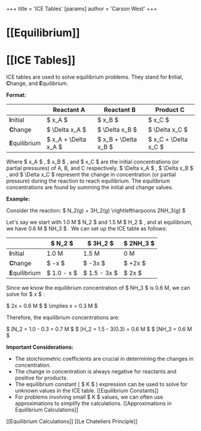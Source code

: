 +++
 title = 'ICE Tables'
[params]
	author = 'Carson West'
+++
# [[Equilibrium]]
# [[ICE Tables]]

ICE tables are used to solve equilibrium problems.  They stand for **I**nitial, **C**hange, and **E**quilibrium.

**Format:**

|             | Reactant A | Reactant B | Product C |
|-------------|-------------|-------------|------------|
| **I**nitial  |      $ x_A $      |      $ x_B $      |       $ x_C $     |
| **C**hange   |     $ \Delta x_A $    |     $ \Delta x_B $    |     $ \Delta x_C $   |
| **E**quilibrium|  $ x_A + \Delta x_A $ |  $ x_B + \Delta x_B $ |  $ x_C + \Delta x_C $ |


Where  $ x_A $ ,  $ x_B $ , and  $ x_C $  are the initial concentrations (or partial pressures) of A, B, and C respectively.   $ \Delta x_A $ ,  $ \Delta x_B $ , and  $ \Delta x_C $  represent the change in concentration (or partial pressure) during the reaction to reach equilibrium.  The equilibrium concentrations are found by summing the initial and change values.


**Example:**

Consider the reaction:   $ N_2(g) + 3H_2(g) \rightleftharpoons 2NH_3(g) $ 

Let's say we start with 1.0 M  $ N_2 $  and 1.5 M  $ H_2 $ , and at equilibrium, we have 0.6 M  $ NH_3 $ .  We can set up the ICE table as follows:

|                 |  $ N_2 $      |  $ 3H_2 $      |  $ 2NH_3 $  |
| --------------- | --------- | ---------- | ------- |
| **I**nitial     | 1.0 M     | 1.5 M      | 0 M     |
| **C**hange      |  $ -x $       |  $ -3x $       |  $ +2x $    |
| **E**quilibrium |  $ 1.0 - x $  |  $ 1.5 - 3x $  |  $ 2x $     |

Since we know the equilibrium concentration of  $ NH_3 $  is 0.6 M, we can solve for  $ x $ :

 $ 2x = 0.6 M $    $ \implies x = 0.3 M $ 

Therefore, the equilibrium concentrations are:

 $ [N_2 = 1.0 - 0.3 = 0.7 M $ 
 $ [H_2 = 1.5 - 3(0.3) = 0.6 M $ 
 $ [NH_3 = 0.6 M $ 


**Important Considerations:**

*   The stoichiometric coefficients are crucial in determining the changes in concentration.
*   The change in concentration is always negative for reactants and positive for products.
*   The equilibrium constant ( $ K $ ) expression can be used to solve for unknown values in the ICE table. [[Equilibrium Constants]]
*   For problems involving small  $ K $  values, we can often use approximations to simplify the calculations. [[Approximations in Equilibrium Calculations]]


[[Equilibrium Calculations]]
[[Le Chateliers Principle]]


